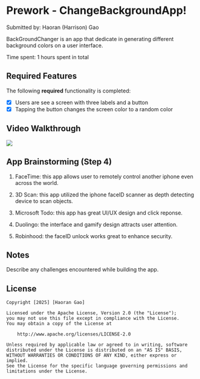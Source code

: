 # Prework - ChangeBackgroundApp!

Submitted by: Haoran (Harrison) Gao

BackGroundChanger is an app that dedicate in generating different background colors on a user interface.

Time spent: 1 hours spent in total

## Required Features

The following **required** functionality is completed:

- [x] Users are see a screen with three labels and a button
- [x] Tapping the button changes the screen color to a random color
 
## Video Walkthrough

<div>
    <a href="https://www.loom.com/share/3e6442033c1c437ab4ecd1a96c3a3ff1">
    </a>
    <a href="https://www.loom.com/share/3e6442033c1c437ab4ecd1a96c3a3ff1">
      <img style="max-width:300px;" src="https://cdn.loom.com/sessions/thumbnails/3e6442033c1c437ab4ecd1a96c3a3ff1-290d1c55ae6a1f25-full-play.gif">
    </a>
  </div>

## App Brainstorming (Step 4)

1. FaceTime: this app allows user to remotely control another iphone even across the world.

2. 3D Scan: this app utilized the iphone faceID scanner as depth detecting device to scan objects.

3. Microsoft Todo: this app has great UI/UX design and click reponse.

4. Duolingo: the interface and gamify design attracts user attention.

5. Robinhood: the faceID unlock works great to enhance security.

## Notes

Describe any challenges encountered while building the app.

## License

    Copyright [2025] [Haoran Gao]

    Licensed under the Apache License, Version 2.0 (the "License");
    you may not use this file except in compliance with the License.
    You may obtain a copy of the License at

        http://www.apache.org/licenses/LICENSE-2.0

    Unless required by applicable law or agreed to in writing, software
    distributed under the License is distributed on an "AS IS" BASIS,
    WITHOUT WARRANTIES OR CONDITIONS OF ANY KIND, either express or implied.
    See the License for the specific language governing permissions and
    limitations under the License.
